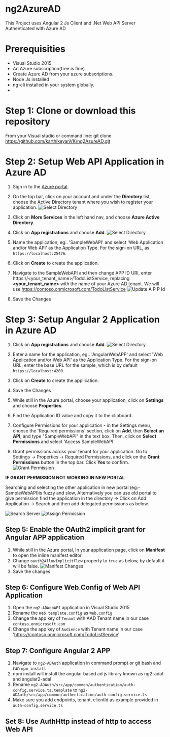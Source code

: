 # ng2AzureAD
   This Project uses Angular 2 Js Client and 
   .Net Web API Server Authenticated with Azure AD

# Prerequisities

 - Visual Studio 2015
 - An Azure subscription(free is fine)
 - Create Azure AD from your azure subscriptions. 
 - Node Js installed
 - ng-cli installed in your system globally.
 - 
 

# Step 1: Clone or download this repository

From your Visual studio or command line: git clone https://github.com/karthikeyanVK/ng2AzureAD.git

# Step 2: Setup Web API Application in Azure AD

1.  Sign in to the [Azure portal](https://portal.azure.com).
2.  On the top bar, click on your account and under the **Directory** list, choose the Active Directory tenant where you wish to register your application.
  ![Select Directory](screenshots/SelectADDirectory.png?raw=true "Optional Title")
3.  Click on **More Services** in the left hand nav, and choose **Azure Active Directory**.
4.  Click on **App registrations** and choose **Add**.
  ![Select Directory](screenshots/CreateRegAppAD.png?raw=true "Optional Title")
5.  Name the application, eg:. 'SampleWebAPI' and select 
  'Web Application and/or Web API' as the Application Type. For the sign-on URL, 
  as `https://localhost:25476`.

6.  Click on **Create** to create the application.
7.  Navigate to the SampleWebAPI and then change  APP ID URI, enter https://<your_tenant_name>/TodoListService,
     replacing **<your_tenant_name>** with the name of your Azure AD tenant. We will use https://contoso.onmicrosoft.com/TodoListService
        ![Update A P P Id](screenshots/UpdateAPPId.png)
8.   Save the Changes

# Step 3: Setup Angular 2 Application in Azure AD

1. Click on **App registrations** and choose **Add**.
  ![Select Directory](screenshots/RegClient.png?raw=true "Optional Title")
2.  Enter a name for the application, eg:. 'AngularWebAPP' and select 
  'Web Application and/or Web API' as the Application Type. For the sign-on URL, 
  enter the base URL for the sample, which is by default `https://localhost:4200`.

3.  Click on **Create** to create the application.
4.   Save the Changes
5.   While still in the Azure portal, choose your application, click on **Settings** and choose **Properties**.
6.   Find the Application ID value and copy it to the clipboard.
7.   Configure Permissions for your application - in the Settings menu, choose the 'Required permissions' section, click on **Add**, then **Select an API**, and type "SampleWebAPI" in the text box. Then, click on  **Select Permissions** and select 'Access SampleWebAPI'
8.   Grant permissions across your tenant for your application. Go to Settings -> Properties -> Required Permissions, and click on the **Grant Permissions** button in the top bar. Click **Yes** to confirm.
    ![Grant Permission](screenshots/GrantPermission.png)
 
  **IF GRANT PERMISSION NOT WORKING IN NEW PORTAL**
 
 Searching and selecting the other application in new portal (eg:-SampleWebAPI)is fuzzy and slow, Alternatively you can use old portal to give permission find the application in the directory -> Click on Add Application -> Search and then add delegated permissions as below.

![Search Server](screenshots/SearchServer.png)
![Assign Permission](screenshots/AssignPermission.png)

 ## Step 5:  Enable the OAuth2 implicit grant for Angular APP application

 1.  While still in the Azure portal, In your application page, click on **Manifest** to open the inline manifest editor. 
 2.  Change `oauth2AllowImplicitFlow` property to `true` as below, by default it will be false.
  ![Manifest Changes](screenshots/ManifestChanges.png)
 3. Save the changes

## Step 6: Configure Web.Config of Web API Application

1. Open the `ng2-ADWebAPI` application in Visual Studio 2015
2. Rename the `Web.template.config` as `Web.config`
3. Change the app key of `Tenant` with AAD Tenant name in our case `contoso.onmicrosoft.com`
4. Change the app key of `Audience` with Tenant name in our case 'https://contoso.onmicrosoft.com/TodoListService'

## Step 7: Configure Angular 2 APP

1. Navigate to `ng2-ADAuth` application in command prompt or git bash and run `npm install`
2. npm install will install the angular based ad js library known as ng2-adal and angular2-adal
3. Rename  `ng2-ADAuth/src/app/common/authentication/auth-config.service.ts.template` to `ng2-ADAuth/src/app/common/authentication/auth-config.service.ts`
4. Make sure you add endpoints, tenant, clientId as example provided in `auth-config.service.ts` 

## Set 8: Use AuthHttp instead of http to access Web API











